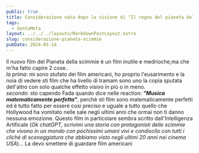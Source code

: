 ```yaml
---
public: true
title: Considerazione nata dopo la visione di "Il regno del pianeta delle scimmie"
tags:
  - SentaMeta
layout: ../../../layouts/MarkdownPostLayout.astro
slug: considerazione-pianeta-scimmie
pubDate: 2024-05-14
---
```


Il nuovo film del Pianeta della scimmie è un film inutile e medrioche,ma che m'ha fatto capire 2 cose..<br />
_la prima_: mi sono stufato dei film americani, ho proprio l'eusarimento e la noia di vedere sti film che ha livello di tramam sono uno la copia sputata dell'altro con solo qualche effetto visivo in più o in meno.<br />
_secondo_: sto capendo Fada quando dice nelle reaction: _**"Musica matematicamente perfetta"**_, perchè sti film sono matematicamente perfetti ed è tutto fatto per essere così preciso e uguale a tutto quello che Hollywood ha vomitato nelle sale negli ultimi anni che ormai non ti danno nessuna emozione.
Questo film in particolare sembra scritto dall'Intelligenza Artificale (_Ok chatGPT, scrivimi una storia con protagonisti delle scimmie che vivono in un mondo con pochissimi umani vivi e condiscilo con tutti i clichè di sceneggiatura che abbiamo visto negli ultimi 20 anni nei cinema USA_)...
La devo smettere di guardare film americani

